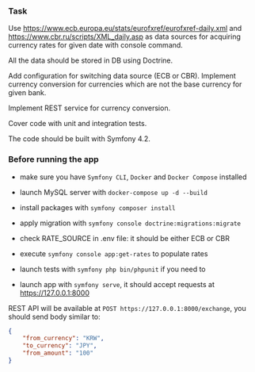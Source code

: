 ### Task

Use https://www.ecb.europa.eu/stats/eurofxref/eurofxref-daily.xml and https://www.cbr.ru/scripts/XML_daily.asp as data sources for acquiring currency rates for given date with console command.

All the data should be stored in DB using Doctrine.

Add configuration for switching data source (ECB or CBR). Implement currency conversion for currencies which are not the base currency for given bank.

Implement REST service for currency conversion.

Cover code with unit and integration tests.

The code should be built with Symfony 4.2.

### Before running the app

- make sure you have `Symfony CLI`, `Docker` and `Docker Compose` installed
  
- launch MySQL server with `docker-compose up -d --build`

- install packages with `symfony composer install`

- apply migration with `symfony console doctrine:migrations:migrate`

- check RATE_SOURCE in .env file: it should be either ECB or CBR
  
- execute `symfony console app:get-rates` to populate rates

- launch tests with `symfony php bin/phpunit` if you need to

- launch app with `symfony serve`, it should accept requests at https://127.0.0.1:8000

REST API will be available at `POST https://127.0.0.1:8000/exchange`, you should send body similar to:
````json
{
    "from_currency": "KRW",
    "to_currency": "JPY",
    "from_amount": "100"
}
````
